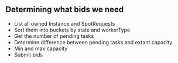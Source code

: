 ## Determining what bids we need

* List all owned Instance and SpotRequests
* Sort them into buckets by state and workerType
* Get the number of pending tasks
* Determine difference between pending tasks and extant capacity
* Min and max capacity
* Submit bids
